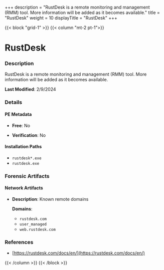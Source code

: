 +++
description = "RustDesk is a remote monitoring and management (RMM) tool. More information will be added as it becomes available."
title = "RustDesk"
weight = 10
displayTitle = "RustDesk"
+++


{{< block "grid-1" >}}
{{< column "mt-2 pt-1">}}

# RustDesk


### Description

RustDesk is a remote monitoring and management (RMM) tool. More information will be added as it becomes available.



**Last Modified**: 2/9/2024

### Details


#### PE Metadata


- **Free**: No

- **Verification**: No




#### Installation Paths
- `rustdesk*.exe`
- `rustdesk.exe`

### Forensic Artifacts




#### Network Artifacts

- **Description**: Known remote domains

  **Domains**:
    - `rustdesk.com`
    - `user_managed`
    - `web.rustdesk.com`





### References
- [https://rustdesk.com/docs/en/](https://rustdesk.com/docs/en/)



{{< /column >}}
{{< /block >}}
